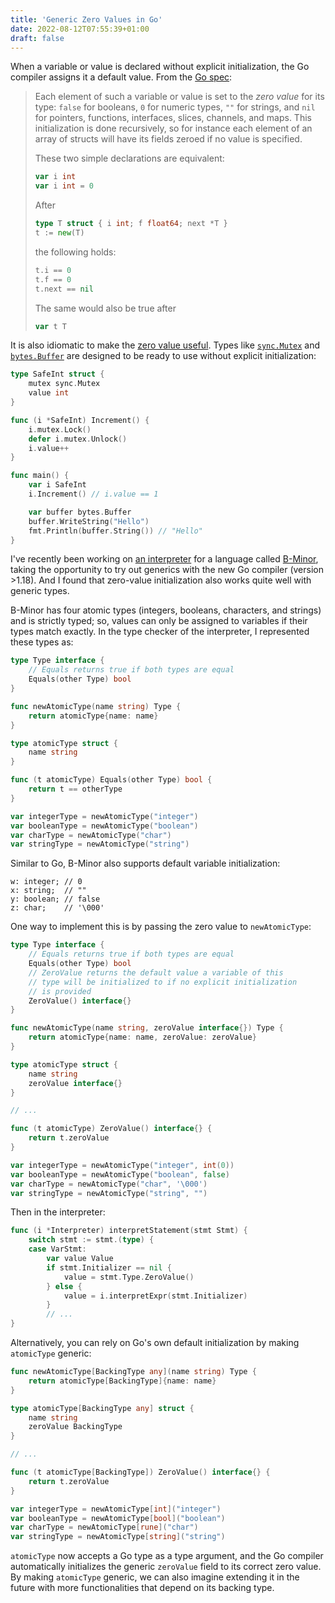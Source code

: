 ```yaml
---
title: 'Generic Zero Values in Go'
date: 2022-08-12T07:55:39+01:00
draft: false
---
```


When a variable or value is declared without explicit initialization, the Go compiler assigns it a default value. From the [Go spec](https://go.dev/ref/spec#The_zero_value):

> Each element of such a variable or value is set to the _zero value_ for its type: `false` for booleans, `0` for numeric types, `""` for strings, and `nil` for pointers, functions, interfaces, slices, channels, and maps. This initialization is done recursively, so for instance each element of an array of structs will have its fields zeroed if no value is specified.
>
> These two simple declarations are equivalent:
>
> ```go
> var i int
> var i int = 0
> ```
>
> After
>
> ```go
> type T struct { i int; f float64; next *T }
> t := new(T)
> ```
>
> the following holds:
>
> ```go
> t.i == 0
> t.f == 0
> t.next == nil
> ```
>
> The same would also be true after
>
> ```go
> var t T
> ```

It is also idiomatic to make the [zero value useful](https://dave.cheney.net/2013/01/19/what-is-the-zero-value-and-why-is-it-useful). Types like [`sync.Mutex`](https://pkg.go.dev/sync#Mutex) and [`bytes.Buffer`](https://pkg.go.dev/bytes#Buffer) are designed to be ready to use without explicit initialization:

```go
type SafeInt struct {
	mutex sync.Mutex
	value int
}

func (i *SafeInt) Increment() {
	i.mutex.Lock()
	defer i.mutex.Unlock()
	i.value++
}

func main() {
	var i SafeInt
	i.Increment() // i.value == 1

	var buffer bytes.Buffer
	buffer.WriteString("Hello")
	fmt.Println(buffer.String()) // "Hello"
}
```

I've recently been working on [an interpreter](https://github.com/chidiwilliams/bminor) for a language called [B-Minor](https://www3.nd.edu/~dthain/courses/cse40243/fall2020/bminor.html), taking the opportunity to try out generics with the new Go compiler (version >1.18). And I found that zero-value initialization also works quite well with generic types.

B-Minor has four atomic types (integers, booleans, characters, and strings) and is strictly typed; so, values can only be assigned to variables if their types match exactly. In the type checker of the interpreter, I represented these types as:

```go
type Type interface {
	// Equals returns true if both types are equal
	Equals(other Type) bool
}

func newAtomicType(name string) Type {
	return atomicType{name: name}
}

type atomicType struct {
	name string
}

func (t atomicType) Equals(other Type) bool {
	return t == otherType
}

var integerType = newAtomicType("integer")
var booleanType = newAtomicType("boolean")
var charType = newAtomicType("char")
var stringType = newAtomicType("string")
```

Similar to Go, B-Minor also supports default variable initialization:

```text
w: integer; // 0
x: string;  // ""
y: boolean; // false
z: char;    // '\000'
```

One way to implement this is by passing the zero value to `newAtomicType`:

```go
type Type interface {
	// Equals returns true if both types are equal
	Equals(other Type) bool
	// ZeroValue returns the default value a variable of this
	// type will be initialized to if no explicit initialization
	// is provided
	ZeroValue() interface{}
}

func newAtomicType(name string, zeroValue interface{}) Type {
	return atomicType{name: name, zeroValue: zeroValue}
}

type atomicType struct {
	name string
	zeroValue interface{}
}

// ...

func (t atomicType) ZeroValue() interface{} {
	return t.zeroValue
}

var integerType = newAtomicType("integer", int(0))
var booleanType = newAtomicType("boolean", false)
var charType = newAtomicType("char", '\000')
var stringType = newAtomicType("string", "")
```

Then in the interpreter:

```go
func (i *Interpreter) interpretStatement(stmt Stmt) {
	switch stmt := stmt.(type) {
	case VarStmt:
		var value Value
		if stmt.Initializer == nil {
			value = stmt.Type.ZeroValue()
		} else {
			value = i.interpretExpr(stmt.Initializer)
		}
		// ...
}
```

Alternatively, you can rely on Go's own default initialization by making `atomicType` generic:

```go
func newAtomicType[BackingType any](name string) Type {
	return atomicType[BackingType]{name: name}
}

type atomicType[BackingType any] struct {
	name string
	zeroValue BackingType
}

// ...

func (t atomicType[BackingType]) ZeroValue() interface{} {
	return t.zeroValue
}

var integerType = newAtomicType[int]("integer")
var booleanType = newAtomicType[bool]("boolean")
var charType = newAtomicType[rune]("char")
var stringType = newAtomicType[string]("string")
```

`atomicType` now accepts a Go type as a type argument, and the Go compiler automatically initializes the generic `zeroValue` field to its correct zero value. By making `atomicType` generic, we can also imagine extending it in the future with more functionalities that depend on its backing type.
